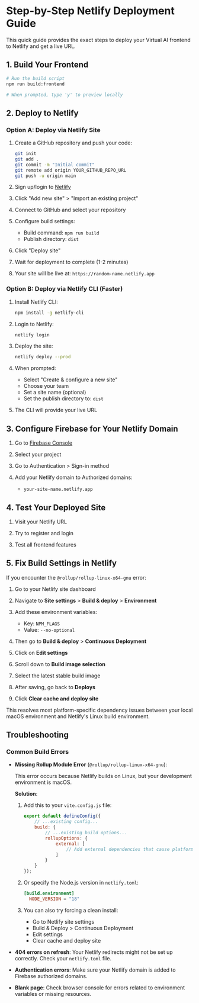 # Step-by-Step Netlify Deployment Guide

This quick guide provides the exact steps to deploy your Virtual AI frontend to Netlify and get a live URL.

## 1. Build Your Frontend

```bash
# Run the build script
npm run build:frontend

# When prompted, type 'y' to preview locally
```

## 2. Deploy to Netlify

### Option A: Deploy via Netlify Site

1. Create a GitHub repository and push your code:
   ```bash
   git init
   git add .
   git commit -m "Initial commit"
   git remote add origin YOUR_GITHUB_REPO_URL
   git push -u origin main
   ```

2. Sign up/login to [Netlify](https://app.netlify.com/)

3. Click "Add new site" > "Import an existing project"

4. Connect to GitHub and select your repository

5. Configure build settings:
   - Build command: `npm run build`
   - Publish directory: `dist`

6. Click "Deploy site"

7. Wait for deployment to complete (1-2 minutes)

8. Your site will be live at: `https://random-name.netlify.app`

### Option B: Deploy via Netlify CLI (Faster)

1. Install Netlify CLI:
   ```bash
   npm install -g netlify-cli
   ```

2. Login to Netlify:
   ```bash
   netlify login
   ```

3. Deploy the site:
   ```bash
   netlify deploy --prod
   ```

4. When prompted:
   - Select "Create & configure a new site"
   - Choose your team
   - Set a site name (optional)
   - Set the publish directory to: `dist`

5. The CLI will provide your live URL

## 3. Configure Firebase for Your Netlify Domain

1. Go to [Firebase Console](https://console.firebase.google.com/)

2. Select your project

3. Go to Authentication > Sign-in method

4. Add your Netlify domain to Authorized domains:
   - `your-site-name.netlify.app`

## 4. Test Your Deployed Site

1. Visit your Netlify URL

2. Try to register and login

3. Test all frontend features

## 5. Fix Build Settings in Netlify

If you encounter the `@rollup/rollup-linux-x64-gnu` error:

1. Go to your Netlify site dashboard
2. Navigate to **Site settings** > **Build & deploy** > **Environment**
3. Add these environment variables:
   - Key: `NPM_FLAGS`
   - Value: `--no-optional`

4. Then go to **Build & deploy** > **Continuous Deployment**
5. Click on **Edit settings**
6. Scroll down to **Build image selection**
7. Select the latest stable build image

8. After saving, go back to **Deploys**
9. Click **Clear cache and deploy site**

This resolves most platform-specific dependency issues between your local macOS environment and Netlify's Linux build environment.

## Troubleshooting

### Common Build Errors

- **Missing Rollup Module Error** (`@rollup/rollup-linux-x64-gnu`):
  
  This error occurs because Netlify builds on Linux, but your development environment is macOS.
  
  **Solution**:
  1. Add this to your `vite.config.js` file:
     ```javascript
     export default defineConfig({
         // ...existing config...
         build: {
             // ...existing build options...
             rollupOptions: {
                 external: [
                     // Add external dependencies that cause platform-specific issues
                 ]
             }
         }
     });
     ```
  
  2. Or specify the Node.js version in `netlify.toml`:
     ```toml
     [build.environment]
       NODE_VERSION = "18"
     ```
  
  3. You can also try forcing a clean install:
     - Go to Netlify site settings
     - Build & Deploy > Continuous Deployment
     - Edit settings
     - Clear cache and deploy site

- **404 errors on refresh**: Your Netlify redirects might not be set up correctly. Check your `netlify.toml` file.

- **Authentication errors**: Make sure your Netlify domain is added to Firebase authorized domains.

- **Blank page**: Check browser console for errors related to environment variables or missing resources.
